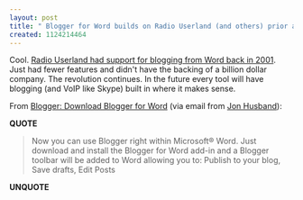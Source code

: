 ```yaml
---
layout: post
title: " Blogger for Word builds on Radio Userland (and others) prior art"
created: 1124214464
---
```

<p>Cool. <a href="http://www.rolandtanglao.com/categories/radiouserland/2002/04/12.html">Radio Userland had support for blogging from Word back in 2001</a>. Just had fewer features and didn't have the backing of a billion dollar company. The revolution continues. In the future every tool will have blogging (and VoIP like Skype) built in where it makes sense.</p>
<p>From <a href="http://buzz.blogger.com/bloggerforword.html">Blogger: Download Blogger for Word</a> (via email from <a href="http://blog.wirearchy.com/">Jon Husband</a>):</p>
<p><b>QUOTE</b></p><blockquote>Now you can use Blogger right within Microsoft&reg; Word. Just download and install the Blogger for Word add-in and a Blogger toolbar will be added to Word allowing you to: Publish to your blog, Save drafts, Edit Posts</blockquote><p><b>UNQUOTE</b></p>



